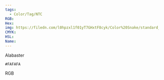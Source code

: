 ```yaml
---
tags:
  - Color/Tag/NTC
RGB:
Hex:
img: https://filedn.com/l0hpzxl1f01yT7GHxtF8cyk/Color%20Snake/standard_csv_to_svg//FAFAFA.svg
CMYK:
HSL:
Name:
---
```

Alabaster
```palette
#FAFAFA
```
RGB
